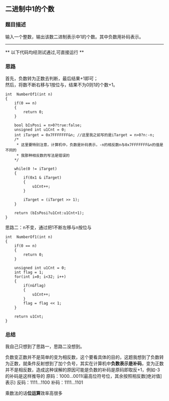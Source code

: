 ## 二进制中1的个数

### 题目描述
输入一个整数，输出该数二进制表示中1的个数。其中负数用补码表示。   

****
** 以下代码均经测试通过,可直接运行 **   

### 思路
首先，负数转为正数去判断，最后结果+1即可；   
然后，将数不断右移与1按位与，结果不为0则1的个数+1。

```
int  NumberOf1(int n) 
{
	if(0 == n)
	{
		return 0;
	}

	bool bIsPosi = n>0?true:false;
	unsigned int u1Cnt = 0;
	int iTarget = 0x7FFFFFFF&n;	//这里我之前写的是iTarget = n>0?n:-n;
	/*
	 * 这里要特别注意，计算机中，负数是补码表示，-n的相反数n与0x7FFFFFFF&n的值是不同的    
	 * 我那种相反数的写法是错误的  
	*/

	while(0 != iTarget)
	{
		if(0x1 & iTarget)
		{
			u1Cnt++;
		}

		iTarget = (iTarget >> 1);
	}

	return (bIsPosi?u1Cnt:u1Cnt+1);
}
```
   
思路二：n不变，通过把1不断左移与n按位与
```
int  NumberOf1(int n) 
{
	if(0 == n)
	{
		return 0;
	}

	unsigned int u1Cnt = 0;
	int flag = 1;
	for(int i=0; i<32; i++)
	{
		if(n&flag)
		{
			u1Cnt++;
		}
		flag = flag << 1;
	}

	return u1Cnt;
}

```


### 总结
我自己只想到了思路一，思路二没想到。

负数变正数并不是简单的变为相反数，这个要看具体的目的，这题我想到了负数转为正数，就条件反射想到了加个负号，其实在计算机中**负数表示是补码**，变为正数并不是相反数，造成这种误解的原因可能是负数的补码是原码即取反+1，例如-3的补码是这样推导的
原码：1000...0011(最高位符号位，其余按照相反数[绝对值]表示)
反码：1111...1100
补码：1111...1101   

乘数法的话**位运算**效率高很多   
